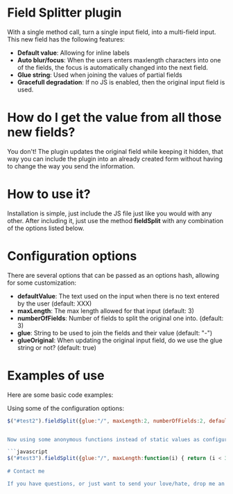 
# Field Splitter plugin

With a single method call, turn a single input field, into a multi-field input. This new field has the following features:

* __Default value__: Allowing for inline labels
* __Auto blur/focus__: When the users enters maxlength characters into one of the fields, the focus is automatically changed into the next field.
* __Glue string__: Used when joining the values of partial fields
* __Gracefull degradation__: If no JS is enabled, then the original input field is used.

# How do I get the value from all those new fields?

You don't! The plugin updates the original field while keeping it hidden, that way you can include the plugin into an already created form without having to change 
the way you send the information.

# How to use it?

Installation is simple, just include the JS file just like you would with any other.
After including it, just use the method **fieldSplit** with any combination of the options listed below.

# Configuration options

There are several options that can be passed as an options hash, allowing for some customization:

* __defaultValue__: The text used on the input when there is no text entered by the user (default: XXX)
* __maxLength__:    The max length allowed for that input (default: 3)
* __numberOfFields__: Number of fields to split the original one into. (default: 3)
* __glue__: 				 String to be used to join the fields and their value (default: "-")
* __glueOriginal__: When updating the original input field, do we use the glue string or not? (default: true)


# Examples of use

Here are some basic code examples:

Using some of the configuration options:

```js
$("#test2").fieldSplit({glue:"/", maxLength:2, numberOfFields:2, defaultValue:"__"});```


Now using some anonymous functions instead of static values as configuration options:

```javascript
$("#test3").fieldSplit({glue:"/", maxLength:function(i) { return (i < 3)?2:4; }, numberOfFields:3, defaultValue:function(i) { return (i < 3)?"__":"____"; }});```
 
# Contact me

If you have questions, or just want to send your love/hate, drop me an e-mail at: deleteman@gmail.com
